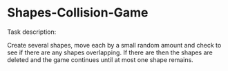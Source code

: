 # Shapes-Collision-Game

Task description: </br>

Create several shapes, move each by a small random amount and check to see if there are any shapes overlapping.
If there are then the shapes are deleted and the game continues until at most one shape remains.
